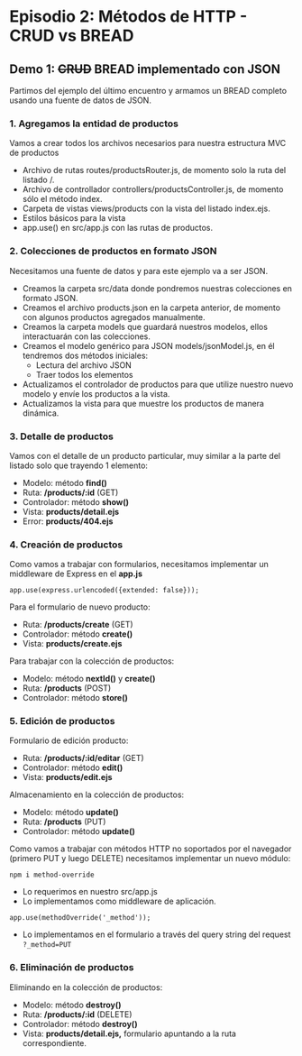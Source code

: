 # Episodio 2:  Métodos de HTTP - CRUD vs BREAD

## Demo 1: ~~CRUD~~ BREAD implementado con JSON

Partimos del ejemplo del último encuentro y armamos un BREAD completo usando una fuente de datos de JSON.

### 1. Agregamos la entidad de productos

Vamos a crear todos los archivos necesarios para nuestra estructura MVC de productos

- Archivo de rutas routes/productsRouter.js, de momento solo la ruta del listado /.
- Archivo de controllador controllers/productsController.js, de momento sólo el método index.
- Carpeta de vistas views/products con la vista del listado index.ejs.
- Estilos básicos para la vista
- app.use() en src/app.js con las rutas de productos.

### 2. Colecciones de productos en formato JSON

Necesitamos una fuente de datos y para este ejemplo va a ser JSON.

- Creamos la carpeta src/data donde pondremos nuestras colecciones en formato JSON.
- Creamos el archivo products.json en la carpeta anterior, de momento con algunos productos agregados manualmente.
- Creamos la carpeta models que guardará nuestros modelos, ellos interactuarán con las colecciones.
- Creamos el modelo genérico para JSON models/jsonModel.js, en él tendremos dos métodos iniciales:
    - Lectura del archivo JSON
    - Traer todos los elementos
- Actualizamos el controlador de productos para que utilize nuestro nuevo modelo y envíe los productos a la vista.
- Actualizamos la vista para que muestre los productos de manera dinámica.

### 3. Detalle de productos

Vamos con el detalle de un producto particular, muy similar a la parte del listado solo que trayendo 1 elemento:

- Modelo: método **find()**
- Ruta: **/products/:id** (GET)
- Controlador: método **show()**
- Vista: **products/detail.ejs**
- Error: **products/404.ejs**

### 4. Creación de productos

Como vamos a trabajar con formularios, necesitamos implementar un middleware de Express en el **app.js**

```
app.use(express.urlencoded({extended: false}));
```

Para el formulario de nuevo producto:
- Ruta: **/products/create** (GET)
- Controlador: método **create()**
- Vista: **products/create.ejs**

Para trabajar con la colección de productos:
- Modelo: método **nextId()** y **create()**
- Ruta: **/products** (POST)
- Controlador: método **store()**

### 5. Edición de productos

Formulario de edición producto:
- Ruta: **/products/:id/editar** (GET)
- Controlador: método **edit()**
- Vista: **products/edit.ejs**

Almacenamiento en la colección de productos:
- Modelo: método **update()**
- Ruta: **/products** (PUT)
- Controlador: método **update()**

Como vamos a trabajar con métodos HTTP no soportados por el navegador (primero PUT y luego DELETE) necesitamos implementar un nuevo módulo:
```
npm i method-override
```

- Lo requerimos en nuestro src/app.js
- Lo implementamos como middleware de aplicación. 
```
app.use(methodOverride('_method'));
```
- Lo implementamos en el formulario a través del query string del request `?_method=PUT`

### 6. Eliminación de productos

Eliminando en la colección de productos:
- Modelo: método **destroy()**
- Ruta: **/products/:id** (DELETE)
- Controlador: método **destroy()**
- Vista: **products/detail.ejs,** formulario apuntando a la ruta correspondiente.